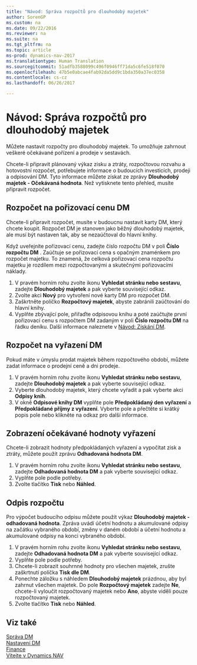 ```yaml
---
title: "Návod: Správa rozpočtů pro dlouhodobý majetek"
author: SorenGP
ms.custom: na
ms.date: 09/22/2016
ms.reviewer: na
ms.suite: na
ms.tgt_pltfrm: na
ms.topic: article
ms-prod: dynamics-nav-2017
ms.translationtype: Human Translation
ms.sourcegitcommit: 51adfb3588099c496f0946ff71da5c6fe518f070
ms.openlocfilehash: 47b5e0abcae4fab92da5dd9c1bda350a37ec0358
ms.contentlocale: cs-cz
ms.lasthandoff: 06/26/2017

---
```


# <a name="how-to-manage-budgets-for-fixed-assets"></a>Návod: Správa rozpočtů pro dlouhodobý majetek
Můžete nastavit rozpočty pro dlouhodobý majetek. To umožňuje zahrnout veškeré očekávané pořízení a prodeje v sestavách.  

 Chcete-li připravit plánovaný výkaz zisku a ztráty, rozpočtovou rozvahu a hotovostní rozpočet, potřebujete informace o budoucích investicích, prodeji a odpisování DM. Tyto informace můžete získat ze zprávy **Dlouhodobý majetek - Očekávaná hodnota**. Než vytisknete tento přehled, musíte připravit rozpočet.  

## <a name="to-budget-the-acquisition-cost-of-a-fixed-asset"></a>Rozpočet na pořizovací cenu DM
Chcete-li připravit rozpočet, musíte v budoucnu nastavit karty DM, který chcete koupit. Rozpočet DM je stanoven jako běžný dlouhodobý majetek, ale musí být nastaven tak, aby se nezaúčtoval do hlavní knihy.

Když uveřejníte pořizovací cenu, zadejte číslo rozpočtu DM v poli **Číslo rozpočtu DM** . Zaúčtuje se pořizovací cena s opačným znaménkem pro rozpočet majetku. To znamená, že celková pořizovací cena rozpočtu majetku je rozdílem mezi rozpočtovanými a skutečnými pořizovacími náklady.

1. V pravém horním rohu zvolte ikonu **Vyhledat stránku nebo sestavu**, zadejte **Dlouhodobý majetek** a pak vyberte související odkaz.
2. Zvolte akci **Nový** pro vytvoření nové karty DM pro rozpočet DM.
3. Zaškrtněte políčko **Rozpočtový majetek**, abyste zabránili zaúčtování do hlavní knihy.
4. Vyplňte zbývající pole, přiřaďte odpisovou knihu a poté zaúčtujte první pořizovací cenu s rozpočtem DM zadaným v poli **Číslo rozpočtu DM** na řádku deníku. Další informace naleznete v [Návod: Získání DM](fa-how-acquire.md).

## <a name="to-budget-the-disposal-of-a-fixed-asset"></a>Rozpočet na vyřazení DM
Pokud máte v úmyslu prodat majetek během rozpočtového období, můžete zadat informace o prodejní ceně a dni prodeje.

1. V pravém horním rohu zvolte ikonu **Vyhledat stránku nebo sestavu**, zadejte **Dlouhodobý majetek** a pak vyberte související odkaz.
2. Vyberte dlouhodobý majetek, který chcete vyřadit a pak vyberte akci **Odpisy knih**.
3. V okně **Odpisové knihy DM** vyplňte pole **Předpokládaný den vyřazení** a **Předpokládané příjmy z vyřazení**. Vyberte pole a přečtěte si krátký popis pole nebo klikněte na odkaz pro další informace.

## <a name="to-view-projected-disposal-values"></a>Zobrazení očekávané hodnoty vyřazení
Chcete-li zobrazit hodnoty předpokládaných vyřazení a vypočítat zisk a ztráty, můžete použít zprávu **Odhadovaná hodnota DM**.

1. V pravém horním rohu zvolte ikonu **Vyhledat stránku nebo sestavu**, zadejte **Odhadovaná hodnota DM** a pak vyberte související odkaz.
2. Vyplňte pole podle potřeby.
3. Zvolte tlačítko **Tisk** nebo **Náhled**.

## <a name="to-budget-depreciation"></a>Odpis rozpočtu
Pro výpočet budoucího odpisu můžete použít výkaz **Dlouhodobý majetek - odhadovaná hodnota**. Zpráva uvádí účetní hodnotu a akumulované odpisy na začátku vybraného období, změny v daném období a účetní hodnotu a akumulované odpisy na konci vybraného období.

1. V pravém horním rohu zvolte ikonu **Vyhledat stránku nebo sestavu**, zadejte **Odhadovaná hodnota DM** a pak vyberte související odkaz.
2. Vyplňte pole podle potřeby.
3. Chcete-li zobrazit souhrnné hodnoty pro všechen majetek, zrušte zaškrtnutí políčka **Tisk dle DM**.
4. Ponechte záložku s náhledem **Dlouhodobý majetek** prázdnou, aby byl zahrnut všechen majetek. Do pole **Rozpočtový majetek** zadejte **Ne**, chcete-li vyloučit rozpočtovaný majetek nebo **Ano**, abyste viděli pouze rozpočtovaný majetek.
5. Zvolte tlačítko **Tisk** nebo **Náhled**.

## <a name="see-also"></a>Viz také
[Správa DM](fa-manage.md)  
[Nastavení DM](fa-setup.md)  
[Finance](finance-setup.md)  
[Vítejte v Dynamics NAV](across-get-started.md)

